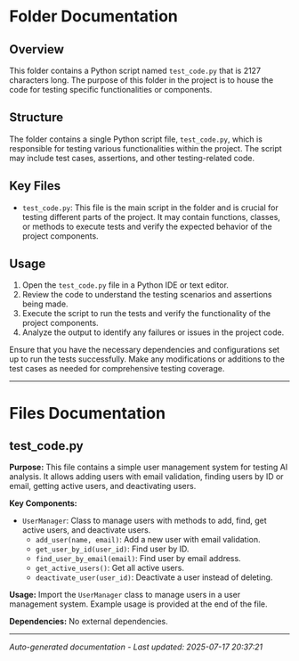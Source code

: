 # Folder Documentation

## Overview
This folder contains a Python script named `test_code.py` that is 2127 characters long. The purpose of this folder in the project is to house the code for testing specific functionalities or components.

## Structure
The folder contains a single Python script file, `test_code.py`, which is responsible for testing various functionalities within the project. The script may include test cases, assertions, and other testing-related code.

## Key Files
- `test_code.py`: This file is the main script in the folder and is crucial for testing different parts of the project. It may contain functions, classes, or methods to execute tests and verify the expected behavior of the project components.

## Usage
1. Open the `test_code.py` file in a Python IDE or text editor.
2. Review the code to understand the testing scenarios and assertions being made.
3. Execute the script to run the tests and verify the functionality of the project components.
4. Analyze the output to identify any failures or issues in the project code.

Ensure that you have the necessary dependencies and configurations set up to run the tests successfully. Make any modifications or additions to the test cases as needed for comprehensive testing coverage.

---

# Files Documentation

## test_code.py

**Purpose:** This file contains a simple user management system for testing AI analysis. It allows adding users with email validation, finding users by ID or email, getting active users, and deactivating users.

**Key Components:**
- `UserManager`: Class to manage users with methods to add, find, get active users, and deactivate users.
  - `add_user(name, email)`: Add a new user with email validation.
  - `get_user_by_id(user_id)`: Find user by ID.
  - `find_user_by_email(email)`: Find user by email address.
  - `get_active_users()`: Get all active users.
  - `deactivate_user(user_id)`: Deactivate a user instead of deleting.

**Usage:** Import the `UserManager` class to manage users in a user management system. Example usage is provided at the end of the file.

**Dependencies:** No external dependencies.

---
*Auto-generated documentation - Last updated: 2025-07-17 20:37:21*
